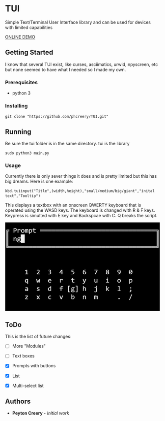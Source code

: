 # TUI
Simple Text/Terminal User Interface library and can be used for devices with limited capabilities

[ONLINE DEMO](https://tui.peytoncreery.repl.run/)

## Getting Started

I know that several TUI exist, like curses, asciimatics, urwid, npyscreen, etc but none seemed to have what I needed so I made my own.

### Prerequisites

* python 3

### Installing

```
git clone "https://github.com/phcreery/TUI.git"
```

## Running

Be sure the tui folder is in the same directory. tui is the library
```
sudo python3 main.py
```

### Usage

Currently there is only sever things it does and is pretty limited but this has big dreams.
Here is one example:
```
kbd.tuiinput("Title",(width,height),"small/medium/big/giant","inital text","Tooltip")
```
This displays a textbox with an onscreen QWERTY keyboard that is operated using the WASD keys. The keyboard is changed with R & F keys. Keypress is simulted with E key and Backspcae with C. Q breaks the script.

![](images/screenshot2.png)


## ToDo
This is the list of future changes:

 - [ ] More "Modules"
 - [ ] Text boxes
 - [x] Prompts with buttons
 - [x] List
 - [x] Multi-select list


## Authors

* **Peyton Creery** - *Initial work* 
